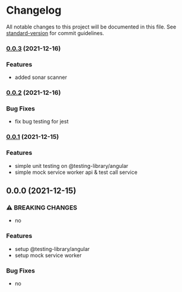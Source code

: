 # Changelog

All notable changes to this project will be documented in this file.
See [standard-version](https://github.com/conventional-changelog/standard-version) for commit guidelines.

### [0.0.3](https://github.com/sutin1234/angular13-mock-service-worker/compare/v0.0.2...v0.0.3) (2021-12-16)

### Features

- added sonar scanner

### [0.0.2](https://github.com/sutin1234/angular13-mock-service-worker/compare/v0.0.1...v0.0.2) (2021-12-16)

### Bug Fixes

- fix bug testing for jest

### [0.0.1](https://github.com/sutin1234/angular13-mock-service-worker/compare/v0.0.0...v0.0.1) (2021-12-15)

### Features

- simple unit testing on @testing-library/angular
- simple mock service worker api & test call service

## 0.0.0 (2021-12-15)

### ⚠ BREAKING CHANGES

- no

### Features

- setup @testing-library/angular
- setup mock service worker

### Bug Fixes

- no
